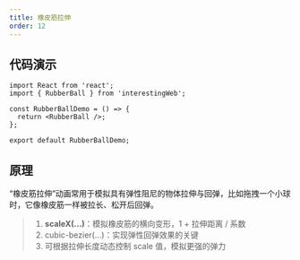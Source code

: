 ```yaml
---
title: 橡皮筋拉伸
order: 12
---
```


## 代码演示

```tsx
import React from 'react';
import { RubberBall } from 'interestingWeb';

const RubberBallDemo = () => {
  return <RubberBall />;
};

export default RubberBallDemo;
```

## 原理

“橡皮筋拉伸”动画常用于模拟具有弹性阻尼的物体拉伸与回弹，比如拖拽一个小球时，它像橡皮筋一样被拉长、松开后回弹。

> 1.  **scaleX(...)**：模拟橡皮筋的横向变形，1 + 拉伸距离 / 系数
> 2.  cubic-bezier(...)：实现弹性回弹效果的关键
> 3.  可根据拉伸长度动态控制 scale 值，模拟更强的弹力
